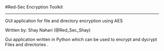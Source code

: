 #Red-Sec Encryption Toolkit
____________________
GUI application for file and directory encryption using AES

Written by: Shay Nahari (@Red_Sec_Shay)

Gui application  written in Python which can be used to encrypt and dycrypt Files and directories .


